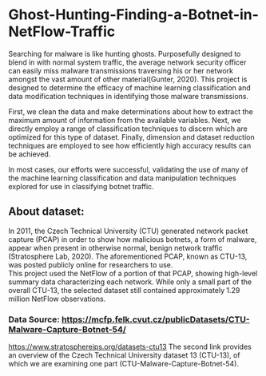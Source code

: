 # Ghost-Hunting-Finding-a-Botnet-in-NetFlow-Traffic
Searching for malware is like hunting ghosts.  Purposefully designed to blend in with normal system traffic, the average network security officer can easily miss malware transmissions traversing his or her network amongst the vast amount of other material(Gunter, 2020). 
This project is designed to determine the efficacy of machine learning classification and data modification techniques in identifying those malware transmissions.  

First, we clean the data and make determinations about how to extract the maximum amount of information from the available variables.  Next, we directly employ a range of classification techniques to discern which are optimized for this type of dataset.  Finally, dimension and dataset reduction techniques are employed to see how efficiently high accuracy results can be achieved.  

In most cases, our efforts were successful, validating the use of many of the machine learning classification and data manipulation techniques explored for use in classifying botnet traffic.  

## About dataset:
 In 2011, the Czech Technical University (CTU) generated network packet capture (PCAP) in order to show how malicious botnets, a form of malware, appear when present in otherwise normal, benign network traffic (Stratosphere Lab, 2020).  The aforementioned PCAP, known as CTU-13, was posted publicly online for researchers to use.  
This project used the NetFlow of a portion of that PCAP, showing high-level summary data characterizing each network.  While only a small part of the overall CTU-13, the selected dataset still contained approximately 1.29 million NetFlow observations. 
### Data Source: https://mcfp.felk.cvut.cz/publicDatasets/CTU-Malware-Capture-Botnet-54/

https://www.stratosphereips.org/datasets-ctu13
The second link provides an overview of the Czech Technical University dataset 13 (CTU-13), of which we are examining one part (CTU-Malware-Capture-Botnet-54). 
